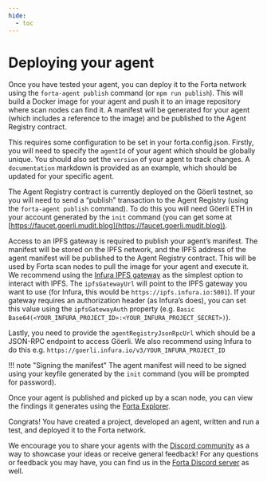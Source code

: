 ```yaml
---
hide:
  - toc
---
```


# Deploying your agent

Once you have tested your agent, you can deploy it to the Forta network using the `forta-agent publish` command (or `npm run publish`). This will build a Docker image for your agent and push it to an image repository where scan nodes can find it. A manifest will be generated for your agent (which includes a reference to the image) and be published to the Agent Registry contract.

This requires some configuration to be set in your forta.config.json. Firstly, you will need to specify the `agentId` of your agent which should be globally unique. You should also set the `version` of your agent to track changes. A `documentation` markdown is provided as an example, which should be updated for your specific agent.

The Agent Registry contract is currently deployed on the Göerli testnet, so you will need to send a “publish” transaction to the Agent Registry (using the `forta-agent publish` command). To do this you will need Göerli ETH in your account generated by the `init` command (you can get some at [https://faucet.goerli.mudit.blog](https://faucet.goerli.mudit.blog)).

Access to an IPFS gateway is required to publish your agent’s manifest. The manifest will be stored on the IPFS network, and the IPFS address of the agent manifest will be published to the Agent Registry contract. This will be used by Forta scan nodes to pull the image for your agent and execute it. We recommend using the [Infura IPFS gateway](https://infura.io/docs/ipfs) as the simplest option to interact with IPFS. The `ipfsGatewayUrl` will point to the IPFS gateway you want to use (for Infura, this would be `https://ipfs.infura.io:5001`). If your gateway requires an authorization header (as Infura’s does), you can set this value using the `ipfsGatewayAuth` property (e.g. `Basic Base64(<YOUR_INFURA_PROJECT_ID>:<YOUR_INFURA_PROJECT_SECRET>)`).

Lastly, you need to provide the `agentRegistryJsonRpcUrl` which should be a JSON-RPC endpoint to access Göerli. We also recommend using Infura to do this e.g. `https://goerli.infura.io/v3/YOUR_INFURA_PROJECT_ID`

!!! note "Signing the manifest"
    The agent manifest will need to be signed using your keyfile generated by the `init` command (you will be prompted for password).

Once your agent is published and picked up by a scan node, you can view the findings it generates using the [Forta Explorer](https://explorer.forta.network/).

Congrats! You have created a project, developed an agent, written and run a test, and deployed it to the Forta network.

We encourage you to share your agents with the [Discord community](https://discord.gg/DUju5Dh4J9) as a way to showcase your ideas or receive general feedback! For any questions or feedback you may have, you can find us in the [Forta Discord server](https://discord.gg/DUju5Dh4J9) as well.
